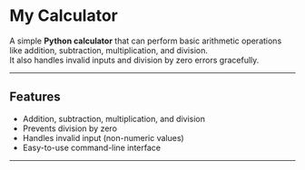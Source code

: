 # My Calculator

A simple **Python calculator** that can perform basic arithmetic operations like addition, subtraction, multiplication, and division.  
It also handles invalid inputs and division by zero errors gracefully.

---

## Features

- Addition, subtraction, multiplication, and division
- Prevents division by zero
- Handles invalid input (non-numeric values)
- Easy-to-use command-line interface

---
